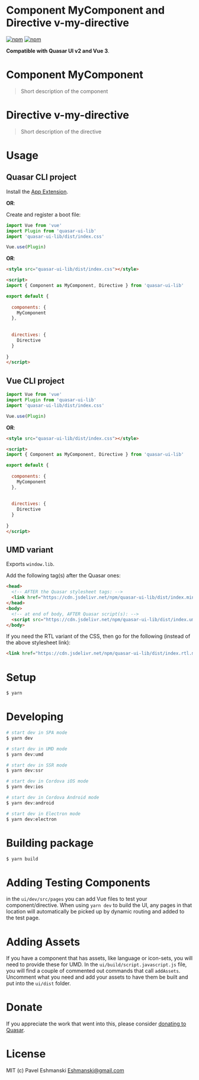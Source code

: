 # Component MyComponent and Directive v-my-directive

[![npm](https://img.shields.io/npm/v/quasar-ui-lib.svg?label=quasar-ui-lib)](https://www.npmjs.com/package/quasar-ui-lib)
[![npm](https://img.shields.io/npm/dt/quasar-ui-lib.svg)](https://www.npmjs.com/package/quasar-ui-lib)

**Compatible with Quasar UI v2 and Vue 3**.


# Component MyComponent
> Short description of the component



# Directive v-my-directive
> Short description of the directive


# Usage

## Quasar CLI project


Install the [App Extension](../app-extension).

**OR**:


Create and register a boot file:

```js
import Vue from 'vue'
import Plugin from 'quasar-ui-lib'
import 'quasar-ui-lib/dist/index.css'

Vue.use(Plugin)
```

**OR**:

```html
<style src="quasar-ui-lib/dist/index.css"></style>

<script>
import { Component as MyComponent, Directive } from 'quasar-ui-lib'

export default {
  
  components: {
    MyComponent
  },
  
  
  directives: {
    Directive
  }
  
}
</script>
```

## Vue CLI project

```js
import Vue from 'vue'
import Plugin from 'quasar-ui-lib'
import 'quasar-ui-lib/dist/index.css'

Vue.use(Plugin)
```

**OR**:

```html
<style src="quasar-ui-lib/dist/index.css"></style>

<script>
import { Component as MyComponent, Directive } from 'quasar-ui-lib'

export default {
  
  components: {
    MyComponent
  },
  
  
  directives: {
    Directive
  }
  
}
</script>
```

## UMD variant

Exports `window.lib`.

Add the following tag(s) after the Quasar ones:

```html
<head>
  <!-- AFTER the Quasar stylesheet tags: -->
  <link href="https://cdn.jsdelivr.net/npm/quasar-ui-lib/dist/index.min.css" rel="stylesheet" type="text/css">
</head>
<body>
  <!-- at end of body, AFTER Quasar script(s): -->
  <script src="https://cdn.jsdelivr.net/npm/quasar-ui-lib/dist/index.umd.min.js"></script>
</body>
```
If you need the RTL variant of the CSS, then go for the following (instead of the above stylesheet link):
```html
<link href="https://cdn.jsdelivr.net/npm/quasar-ui-lib/dist/index.rtl.min.css" rel="stylesheet" type="text/css">
```

# Setup
```bash
$ yarn
```

# Developing
```bash
# start dev in SPA mode
$ yarn dev

# start dev in UMD mode
$ yarn dev:umd

# start dev in SSR mode
$ yarn dev:ssr

# start dev in Cordova iOS mode
$ yarn dev:ios

# start dev in Cordova Android mode
$ yarn dev:android

# start dev in Electron mode
$ yarn dev:electron
```

# Building package
```bash
$ yarn build
```

# Adding Testing Components
in the `ui/dev/src/pages` you can add Vue files to test your component/directive. When using `yarn dev` to build the UI, any pages in that location will automatically be picked up by dynamic routing and added to the test page.

# Adding Assets
If you have a component that has assets, like language or icon-sets, you will need to provide these for UMD. In the `ui/build/script.javascript.js` file, you will find a couple of commented out commands that call `addAssets`. Uncomment what you need and add your assets to have them be built and put into the `ui/dist` folder.

# Donate
If you appreciate the work that went into this, please consider [donating to Quasar](https://donate.quasar.dev).

# License
MIT (c) Pavel Eshmanski <Eshmanski@gmail.com>
